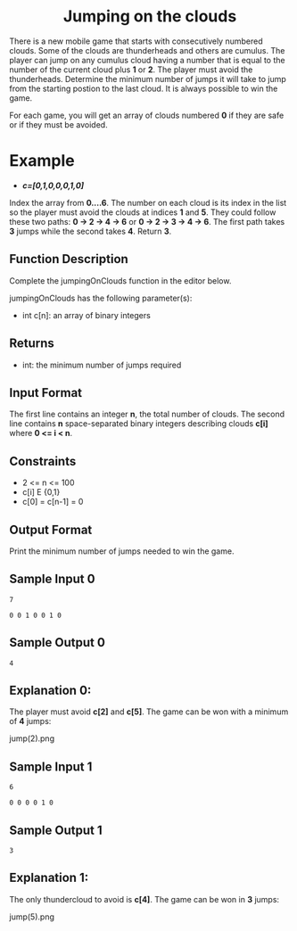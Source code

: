 <h1 align="center">Jumping on the clouds</h1>

There is a new mobile game that starts with consecutively numbered clouds. Some of the clouds are thunderheads and others are cumulus. The player can jump on any cumulus cloud having a number that is equal to the number of the current cloud plus **1** or **2**. The player must avoid the thunderheads. Determine the minimum number of jumps it will take to jump from the starting postion to the last cloud. It is always possible to win the game.

For each game, you will get an array of clouds numbered **0** if they are safe or  if they must be avoided.

# Example

- ***c=[0,1,0,0,0,1,0]***

Index the array from **0....6**. The number on each cloud is its index in the list so the player must avoid the clouds at indices **1** and **5**. They could follow these two paths: **0 → 2 → 4 → 6** or **0 → 2 → 3 → 4 → 6**. The first path takes **3** jumps while the second takes **4**. Return **3**.

## Function Description

Complete the jumpingOnClouds function in the editor below.

jumpingOnClouds has the following parameter(s):


- int c[n]: an array of binary integers


## Returns

- int: the minimum number of jumps required


## Input Format

The first line contains an integer **n**, the total number of clouds. The second line contains **n** space-separated binary integers describing clouds **c[i]** where **0 <= i < n**.


## Constraints
- 2 <= n <= 100
- c[i] E {0,1}
- c[0] = c[n-1] = 0


## Output Format

Print the minimum number of jumps needed to win the game.

## Sample Input 0

    7

    0 0 1 0 0 1 0


## Sample Output 0

    4


## Explanation 0:

The player must avoid **c[2]** and **c[5]**. The game can be won with a minimum of **4** jumps:

jump(2).png


## Sample Input 1

    6

    0 0 0 0 1 0


## Sample Output 1

    3


## Explanation 1:

The only thundercloud to avoid is **c[4]**. The game can be won in **3** jumps:

jump(5).png